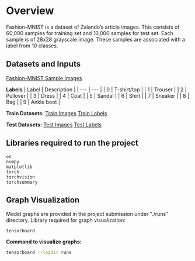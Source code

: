 # Overview
Fashion-MNIST is a dataset of Zalando’s article images. This consists of 60,000 samples for training set and 10,000 samples for test set. Each sample is of 28x28 grayscale image. These samples are associated with a label from 10 classes.

## Datasets and Inputs
[Fashion-MNIST Sample Images](https://github.com/zalandoresearch/fashion-mnist/blob/master/doc/img/fashion-mnist-sprite.png)

**Labels**
| Label | Description |
| --- | --- |
| 0 | T-shirt/top |
| 1 | Trouser |
| 2 | Pullover |
| 3 | Dress |
| 4 | Coat |
| 5 | Sandal |
| 6 | Shirt |
| 7 | Sneaker |
| 8 | Bag |
| 9 | Ankle boot |


**Train Datasets:**
[Train Images](http://fashion-mnist.s3-website.eu-central-1.amazonaws.com/train-images-idx3-ubyte.gz)
[Train Labels](http://fashion-mnist.s3-website.eu-central-1.amazonaws.com/train-labels-idx1-ubyte.gz)

**Test Datasets:**
[Test Images](http://fashion-mnist.s3-website.eu-central-1.amazonaws.com/t10k-images-idx3-ubyte.gz)
[Test Labels](http://fashion-mnist.s3-website.eu-central-1.amazonaws.com/t10k-labels-idx1-ubyte.gz)


## Libraries required to run the project

````
os
numpy
matplotlib
torch
torchvision
torchsummary
````

## Graph Visualization
Model graphs are provided in the project submission under "./runs" directory.
Library required for graph visualization:

````
tensorboard
````

**Command to visualize graphs:**

````bash
tensorboard --logdir runs
````


